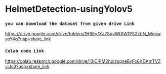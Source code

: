 # HelmetDetection-usingYolov5

### `you can download the dataset from given drive Link`

https://drive.google.com/drive/folders/1HREyfXJ7SqvWtXW1PS2zbN_MdpwvoY4q?usp=share_link

### `Colab code Link`

https://colab.research.google.com/drive/13jCIPM2hojzoqneByFc6KDKmTVZviJc3?usp=share_link
